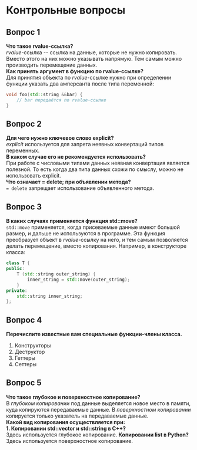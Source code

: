 # Контрольные вопросы

## Вопрос 1
**Что такое rvalue-ссылка?**  
_rvalue_-ссылка -- ссылка на данные, которые не нужно копировать. Вместо этого
на них можно указывать напрямую. Тем самым можно производить перемещение данных.  
**Как принять аргумент в функцию по rvalue-ссылке?**  
Для принятия объекта по _rvalue_-ссылке нужно при определении функции указать два
амперсанта после типа переменной:
```c++
void foo(std::string &&bar) {
    // bar передаётся по rvalue-ссылке
}
```

## Вопрос 2
**Для чего нужно ключевое слово explicit?**  
_explicit_ используется для запрета неявных конвертаций типов переменных.  
**В каком случае его не рекомендуется использовать?**  
При работе с числовыми типами данных неявная конвертация является полезной.
То есть когда два типа данных схожи по смыслу, можно не использовать explicit.  
**Что означает = delete; при объявлении метода?**  
`= delete` запрещает использование объявленного метода.

## Вопрос 3
**В каких случаях применяется функция std::move?**  
`std::move` применяется, когда присеваемые данные имеют большой размер, и дальше не
используются в программе. Эта функция преобразует объект в _rvalue_-ссылку на него,
и тем самым позволяется делать перемещение, вместо копирования.
Например, в конструкторе класса:
```c++
class T {
public:
    T (std::string outer_string) {
        inner_string = std::move(outer_string);
    }
private:
    std::string inner_string;
};
```

## Вопрос 4
**Перечислите известные вам специальные функции-члены класса.**
1. Конструкторы
2. Деструктор
3. Геттеры
4. Сеттеры

## Вопрос 5
**Что такое глубокое и поверхностное копирование?**  
В _глубоком копировании_ под данные выделяется новое место в памяти, куда копируются
передаваемые данные. В _поверхностном копировании_ копируется только указатель на
передаваемые данные.  
**Какой вид копирования осуществляется при:**  
**1. Копировании std::vector и std::string в C++?**  
Здесь используется глубокое копирование.
**Копировании list в Python?**  
Здесь используется поверхностное копирование.